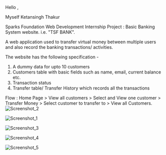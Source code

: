 Hello ,

Myself Ketansingh Thakur

Sparks Foundation Web Development Internship Project : Basic Banking System website. i.e. "TSF BANK".

A web application used to transfer virtual money between multiple users and also record the banking transactions/ activities.

The website has the following specification -
1. A dummy data for upto 10 customers
2. Customers table with basic fields such as name, email, current balance etc.
3. Transaction status
3. Transfer table/ Transfer History which records all the transactions

Flow : Home Page > View all customers > Select and View one customer > Transfer Money > Select customer to transfer to > View all Customers.
![Screenshot_2](https://user-images.githubusercontent.com/43481310/115434665-94923980-a226-11eb-9207-a4dc62ab8399.jpg)

![Screenshot_1](https://user-images.githubusercontent.com/43481310/115434662-92c87600-a226-11eb-9235-e2c130fbe32e.jpg)

![Screenshot_3](https://user-images.githubusercontent.com/43481310/115434669-952ad000-a226-11eb-893e-d983c1be9ece.jpg)

![Screenshot_4](https://user-images.githubusercontent.com/43481310/115434672-95c36680-a226-11eb-9061-ee49276ee9cd.jpg)

![Screenshot_5](https://user-images.githubusercontent.com/43481310/115434675-965bfd00-a226-11eb-8d21-8cca2f24eb0d.jpg)
